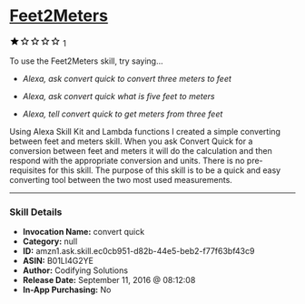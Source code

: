 # [Feet2Meters](http://alexa.amazon.com/#skills/amzn1.ask.skill.ec0cb951-d82b-44e5-beb2-f77f63bf43c9)
![1 stars](../../images/ic_star_black_18dp_1x.png)![1 stars](../../images/ic_star_border_black_18dp_1x.png)![1 stars](../../images/ic_star_border_black_18dp_1x.png)![1 stars](../../images/ic_star_border_black_18dp_1x.png)![1 stars](../../images/ic_star_border_black_18dp_1x.png) 1

To use the Feet2Meters skill, try saying...

* *Alexa, ask convert quick to convert three meters to feet*

* *Alexa, ask convert quick what is five feet to meters*

* *Alexa, tell convert quick to get meters from three feet*

Using Alexa Skill Kit and Lambda functions I created a simple converting between feet and meters skill. When you ask Convert Quick for a conversion between feet and meters it will do the calculation and then respond with the appropriate conversion and units. There is no pre-requisites for this skill. The purpose of this skill is to be  a quick and easy converting tool between the two most used measurements.

***

### Skill Details

* **Invocation Name:** convert quick
* **Category:** null
* **ID:** amzn1.ask.skill.ec0cb951-d82b-44e5-beb2-f77f63bf43c9
* **ASIN:** B01LI4G2YE
* **Author:** Codifying Solutions
* **Release Date:** September 11, 2016 @ 08:12:08
* **In-App Purchasing:** No
